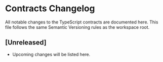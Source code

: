 # Contracts Changelog

All notable changes to the TypeScript contracts are documented here.
This file follows the same Semantic Versioning rules as the workspace root.

## [Unreleased]
- Upcoming changes will be listed here.
